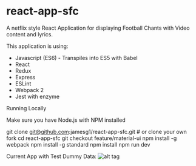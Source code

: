 # react-app-sfc

A netflix style React Application for displaying Football Chants with Video content and lyrics. 

This application is using:
- Javascript (ES6) - Transpiles into ES5 with Babel
- React
- Redux
- Express
- ESLint
- Webpack 2
- Jest with enzyme

Running Locally

Make sure you have Node.js with NPM installed

git clone git@github.com:jamesg1/react-app-sfc.git # or clone your own fork
cd react-app-sfc
git checkout feature/material-ui
npm install -g webpack
npm install -g standard
npm install
npm run dev

Current App with Test Dummy Data:
![alt tag](https://s22.postimg.org/f75bpr7pd/screen_example.jpg)
